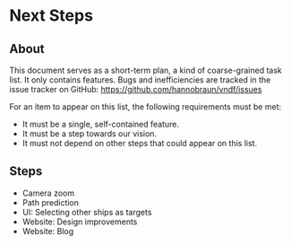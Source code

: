 # Next Steps

## About

This document serves as a short-term plan, a kind of coarse-grained task list.
It only contains features. Bugs and inefficiencies are tracked in the issue
tracker on GitHub: https://github.com/hannobraun/vndf/issues

For an item to appear on this list, the following requirements must be met:
* It must be a single, self-contained feature.
* It must be a step towards our vision.
* It must not depend on other steps that could appear on this list.


## Steps

* Camera zoom
* Path prediction
* UI: Selecting other ships as targets
* Website: Design improvements
* Website: Blog
